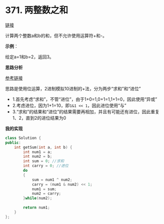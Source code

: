 # 371. 两整数之和

[链接](https://leetcode-cn.com/problems/sum-of-two-integers/description/)

计算两个整数a和b的和，但不允许使用运算符+和-。

**示例**：

给定a=1和b=2，返回3。

**思路分析**

[参考链接](https://github.com/guanjunjian/Interview-Summary/blob/master/notes/algorithms/%E5%89%91%E6%8C%87offer/65-%E4%B8%8D%E7%94%A8%E5%8A%A0%E5%87%8F%E4%B9%98%E9%99%A4%E6%B3%95%E5%81%9A%E5%8A%A0%E6%B3%95.md)

思路是使用位运算，2进制模拟10进制的+法，分为两步“求和”和“进位”

- 1.首先考虑“求和”，不管“进位”，由于1+0=1,0+1=1,1+1=0，因此使用“异或”
- 2.考虑进位，因为1+1=10，即`1&1 << 1`，因此进位使用“与”
- 3.“求和”的结果和“进位”的结果需要再相加，并且有可能还有进位，因此重复1、2，直到2的进位结果为0

**我的实现**

```c++
class Solution {
public:
    int getSum(int a, int b) {
        int num1 = a;
        int num2 = b;
        int sum = 0; //求和
        int carry = 0; //进位
        do
        {
            sum = num1 ^ num2;
            carry = (num1 & num2) << 1;
            num1 = sum;
            num2 = carry;
        }while(num2);
        
        return num1;
    }
};
```

